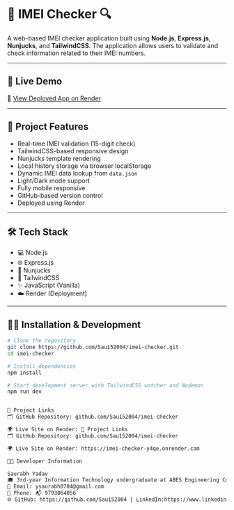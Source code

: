 # 📱 IMEI Checker 🔍

A web-based IMEI checker application built using **Node.js**, **Express.js**, **Nunjucks**, and **TailwindCSS**. The application allows users to validate and check information related to their IMEI numbers.

---

## 🚀 Live Demo

🔗 [View Deployed App on Render](https://imei-checker-y4qe.onrender.com)

---

## 📂 Project Features

- Real-time IMEI validation (15-digit check)
- TailwindCSS-based responsive design
- Nunjucks template rendering
- Local history storage via browser localStorage
- Dynamic IMEI data lookup from `data.json`
- Light/Dark mode support
- Fully mobile responsive
- GitHub-based version control
- Deployed using Render

---

## 🛠️ Tech Stack

- 💻 Node.js
- 🌐 Express.js
- 🧩 Nunjucks
- 🎨 TailwindCSS
- ✨ JavaScript (Vanilla)
- ☁️ Render (Deployment)

---

## 🧑‍💻 Installation & Development

```bash
# Clone the repository
git clone https://github.com/Sau152004/imei-checker.git
cd imei-checker

# Install dependencies
npm install

# Start development server with TailwindCSS watcher and Nodemon
npm run dev


🔗 Project Links
🗂 GitHub Repository: github.com/Sau152004/imei-checker

🌍 Live Site on Render: 🔗 Project Links
🗂 GitHub Repository: github.com/Sau152004/imei-checker

🌍 Live Site on Render: https://imei-checker-y4qe.onrender.com

👨‍💻 Developer Information

Saurabh Yadav
🎓 3rd-year Information Technology undergraduate at ABES Engineering College, Ghaziabad
📧 Email: ysaurabh0704@gmail.com
📱 Phone: 📬 9793064056
🌐 GitHub: https://github.com/Sau152004 | LinkedIn:https://www.linkedin.com/in/saurabh-yadav-44947625b/
